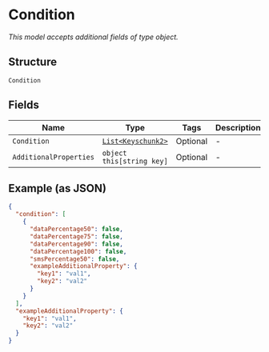 
# Condition

*This model accepts additional fields of type object.*

## Structure

`Condition`

## Fields

| Name | Type | Tags | Description |
|  --- | --- | --- | --- |
| `Condition` | [`List<Keyschunk2>`](../../doc/models/keyschunk-2.md) | Optional | - |
| `AdditionalProperties` | `object this[string key]` | Optional | - |

## Example (as JSON)

```json
{
  "condition": [
    {
      "dataPercentage50": false,
      "dataPercentage75": false,
      "dataPercentage90": false,
      "dataPercentage100": false,
      "smsPercentage50": false,
      "exampleAdditionalProperty": {
        "key1": "val1",
        "key2": "val2"
      }
    }
  ],
  "exampleAdditionalProperty": {
    "key1": "val1",
    "key2": "val2"
  }
}
```


